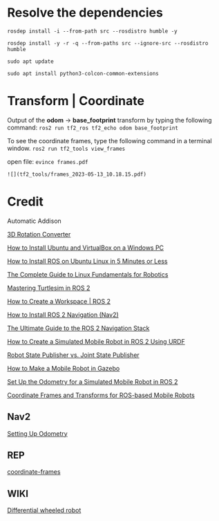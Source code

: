 # Resolve the dependencies
`rosdep install -i --from-path src --rosdistro humble -y`

`rosdep install -y -r -q --from-paths src --ignore-src --rosdistro humble`

`sudo apt update`

`sudo apt install python3-colcon-common-extensions`

# Transform | Coordinate
Output of the **odom** -> **base_footprint** transform by typing the following command:
    `ros2 run tf2_ros tf2_echo odom base_footprint`

To see the coordinate frames, type the following command in a terminal window.
    `ros2 run tf2_tools view_frames`

open file:
    `evince frames.pdf`

`![](tf2_tools/frames_2023-05-13_10.18.15.pdf)`

# Credit
Automatic Addison

[3D Rotation Converter](https://www.andre-gaschler.com/rotationconverter/)

[How to Install Ubuntu and VirtualBox on a Windows PC](https://automaticaddison.com/how-to-install-ubuntu-and-virtualbox-on-a-windows-pc/)

[How to Install ROS on Ubuntu Linux in 5 Minutes or Less](https://automaticaddison.com/how-to-install-ros-on-ubuntu-linux-in-5-minutes-or-less/)

[The Complete Guide to Linux Fundamentals for Robotics](https://automaticaddison.com/the-complete-guide-to-linux-fundamentals-for-robotics/)

[Mastering Turtlesim in ROS 2](https://automaticaddison.com/mastering-turtlesim-in-ros-2-foxy-fitzroy/)

[How to Create a Workspace | ROS 2](https://automaticaddison.com/how-to-create-a-workspace-ros-2-foxy-fitzroy/)

[How to Install ROS 2 Navigation (Nav2)](https://automaticaddison.com/how-to-install-ros-2-navigation-nav2/)

[The Ultimate Guide to the ROS 2 Navigation Stack](https://automaticaddison.com/the-ultimate-guide-to-the-ros-2-navigation-stack/)

[How to Create a Simulated Mobile Robot in ROS 2 Using URDF](https://automaticaddison.com/how-to-create-a-simulated-mobile-robot-in-ros-2-using-urdf/)

[Robot State Publisher vs. Joint State Publisher](https://automaticaddison.com/robot-state-publisher-vs-joint-state-publisher/)

[How to Make a Mobile Robot in Gazebo](https://automaticaddison.com/how-to-make-a-mobile-robot-in-gazebo-ros2-foxy/)

[Set Up the Odometry for a Simulated Mobile Robot in ROS 2](https://automaticaddison.com/set-up-the-odometry-for-a-simulated-mobile-robot-in-ros-2/)

[Coordinate Frames and Transforms for ROS-based Mobile Robots](https://automaticaddison.com/coordinate-frames-and-transforms-for-ros-based-mobile-robots/)



Nav2
------
[Setting Up Odometry](https://navigation.ros.org/setup_guides/odom/setup_odom.html)

REP
------
[coordinate-frames](https://www.ros.org/reps/rep-0105.html#coordinate-frames)

WIKI
------
[Differential wheeled robot](https://en.wikipedia.org/wiki/Differential_wheeled_robot)

